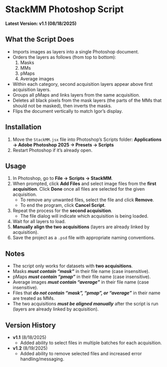 # StackMM Photoshop Script
**Latest Version: v1.1 (08/18/2025)**

## What the Script Does
- Imports images as layers into a single Photoshop document.  
- Orders the layers as follows (from top to bottom):
  1. Masks  
  2. MMs  
  3. pMaps  
  4. Average images  
- Within each category, second acquisition layers appear above first acquisition layers.  
- Groups all pMaps and links layers from the same acquisition.  
- Deletes all black pixels from the mask layers (the parts of the MMs that should not be masked), then inverts the masks.  
- Flips the document vertically to match Igor’s display.  

## Installation
1. Move the `StackMM.jsx` file into Photoshop’s Scripts folder: **Applications → Adobe Photoshop 2025 → Presets → Scripts**
2. Restart Photoshop if it’s already open.

## Usage
1. In Photoshop, go to **File → Scripts → StackMM**.  
2. When prompted, click **Add Files** and select image files from the **first acquisition**. Click **Done** once all files are selected for the given acquisition.
    - To remove any unwanted files, select the file and click **Remove**.
    - To end the program, click **Cancel Script**.
3. Repeat the process for the **second acquisition**.  
    - The file dialog will indicate which acquisition is being loaded.
4. Wait for all layers to load.  
5. **Manually align the two acquisitions** (layers are already linked by acquisition).  
6. Save the project as a `.psd` file with appropriate naming conventions.  

## Notes
- The script only works for datasets with **two acquisitions**.  
- Masks ***must contain “mask”*** in their file name (case insensitive).
- pMaps ***must contain “pmap”*** in their file name (case insensitive).
- Average images ***must contain “average”*** in their file name (case insensitive).
- Files that ***do not contain “mask”, “pmap”, or “average”*** in their name are treated as MMs.
- The two acquisitions ***must be aligned manually*** after the script is run (layers are already linked by acquisition).

## Version History
- **v1.1** (8/18/2025)  
  - Added ability to select files in multiple batches for each acquisition.
- **v1.2** (8/19/2025)
  - Added ability to remove selected files and increased error handling/messaging.
